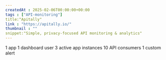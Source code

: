 ```yaml
---
createdAt : 2025-02-06T00:00:00+00:00
tags : ["API-monitoring"]
title:"Apitally"
link : "https://apitally.io/"
thumbnail : ""
snippet:"Simple, privacy-focused API monitoring & analytics"
---
```

1 app
1 dashboard user
3 active app instances
10 API consumers
1 custom alert
